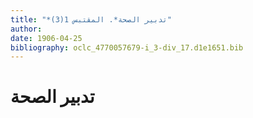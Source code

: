 ```yaml
---
title: "*تدبير الصحة*. المقتبس 1(3)"
author: 
date: 1906-04-25
bibliography: oclc_4770057679-i_3-div_17.d1e1651.bib
---
```




#  تدبير الصحة 

